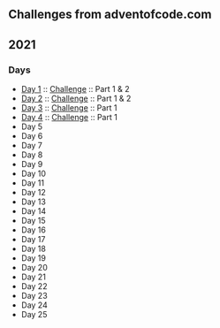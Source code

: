 ## Challenges from adventofcode.com

## 2021

### Days
- [Day 1](https://github.com/Dalton-Marshall/AdventOfCode/blob/main/year2021/day1/day1.java) :: [Challenge](https://adventofcode.com/2021/day/1) :: Part 1 & 2
- [Day 2](https://github.com/Dalton-Marshall/AdventOfCode/blob/main/year2021/day2/day2.java) :: [Challenge](https://adventofcode.com/2021/day/2) :: Part 1 & 2
- [Day 3](https://github.com/Dalton-Marshall/AdventOfCode/blob/main/year2021/day3/day3.java) :: [Challenge](https://adventofcode.com/2021/day/3) :: Part 1
- [Day 4](https://github.com/Dalton-Marshall/AdventOfCode/blob/main/year2021/day4/day4.java) :: [Challenge](https://adventofcode.com/2021/day/4) :: Part 1
- Day 5
- Day 6
- Day 7
- Day 8
- Day 9
- Day 10
- Day 11
- Day 12
- Day 13
- Day 14
- Day 15
- Day 16
- Day 17
- Day 18
- Day 19
- Day 20
- Day 21
- Day 22
- Day 23
- Day 24
- Day 25